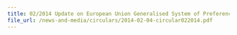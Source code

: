 ```yaml
---
title: 02/2014 Update on European Union Generalised System of Preferences (EU GSP)
file_url: /news-and-media/circulars/2014-02-04-circular022014.pdf
---
```

